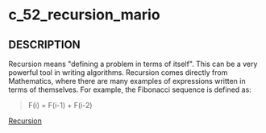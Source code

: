 # c_52_recursion_mario

## DESCRIPTION

Recursion means "defining a problem in terms of itself". This can be a very powerful tool in writing algorithms. Recursion comes directly from Mathematics, where there are many examples of expressions written in terms of themselves. For example, the Fibonacci sequence is defined as: 

> F(i) = F(i-1) + F(i-2)

[Recursion](https://www.geeksforgeeks.org/introduction-to-recursion-data-structure-and-algorithm-tutorials/)
